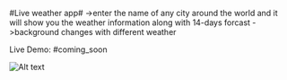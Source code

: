 #Live weather app#
->enter the name of any city around the world and it will show you the weather information along with 14-days forcast
->background changes with different weather

Live Demo: #coming_soon

![Alt text](src/assets/images/sample.png)